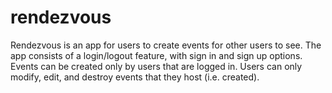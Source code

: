 # rendezvous
Rendezvous is an app for users to create events for other users to see.
The app consists of a login/logout feature, with sign in and sign up options.
Events can be created only by users that are logged in.
Users can only modify, edit, and destroy events that they host (i.e. created).
